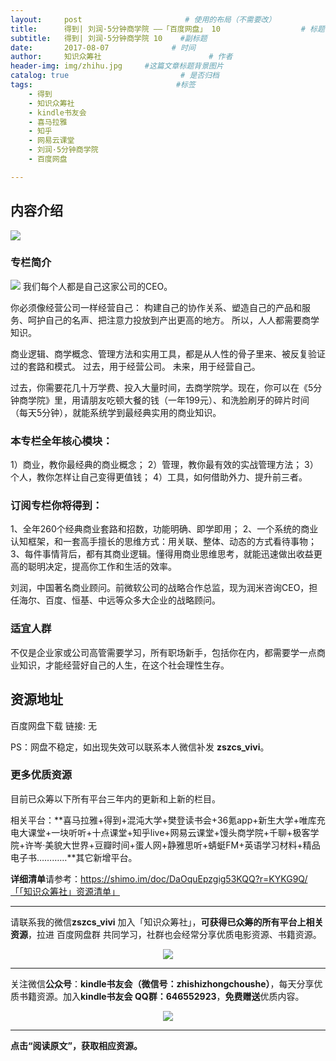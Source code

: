 ```yaml
---
layout:     post                       # 使用的布局（不需要改）
title:      得到| 刘润·5分钟商学院 ——「百度网盘」 10                  # 标题 
subtitle:   得到| 刘润·5分钟商学院 10    #副标题
date:       2017-08-07              # 时间
author:     知识众筹社                        # 作者
header-img: img/zhihu.jpg     #这篇文章标题背景图片
catalog: true                         # 是否归档
tags:                                #标签
    - 得到
    - 知识众筹社
    - kindle书友会
    - 喜马拉雅
    - 知乎
    - 网易云课堂
    - 刘润·5分钟商学院
    - 百度网盘

---
```


## 内容介绍

![](https://ww3.sinaimg.cn/large/006tKfTcgy1fixbsvotc9j31180tqwhz.jpg)

### 专栏简介
![](https://ww1.sinaimg.cn/large/006tKfTcgy1fixk75eyqej30u032h7cw.jpg)
我们每个人都是自己这家公司的CEO。

你必须像经营公司一样经营自己：
构建自己的协作关系、塑造自己的产品和服务、呵护自己的名声、把注意力投放到产出更高的地方。
所以，人人都需要商学知识。

商业逻辑、商学概念、管理方法和实用工具，都是从人性的骨子里来、被反复验证过的套路和模式。
过去，用于经营公司。
未来，用于经营自己。

过去，你需要花几十万学费、投入大量时间，去商学院学。现在，你可以在《5分钟商学院》里，用请朋友吃顿大餐的钱（一年199元）、和洗脸刷牙的碎片时间（每天5分钟），就能系统学到最经典实用的商业知识。

### 本专栏全年核心模块：
1）商业，教你最经典的商业概念；
2）管理，教你最有效的实战管理方法；
3）个人，教你怎样让自己变得更值钱；
4）工具，如何借助外力、提升前三者。

### 订阅专栏你将得到：
1、全年260个经典商业套路和招数，功能明确、即学即用；
2、一个系统的商业认知框架，和一套高手擅长的思维方式：用关联、整体、动态的方式看待事物；
3、每件事情背后，都有其商业逻辑。懂得用商业思维思考，就能迅速做出收益更高的聪明决定，提高你工作和生活的效率。

刘润，中国著名商业顾问。前微软公司的战略合作总监，现为润米咨询CEO，担任海尔、百度、恒基、中远等众多大企业的战略顾问。

### 适宜人群
不仅是企业家或公司高管需要学习，所有职场新手，包括你在内，都需要学一点商业知识，才能经营好自己的人生，在这个社会理性生存。


## 资源地址

百度网盘下载 链接:  无

PS：网盘不稳定，如出现失效可以联系本人微信补发 **zszcs_vivi**。

### 更多优质资源

目前已众筹以下所有平台三年内的更新和上新的栏目。

相关平台：**喜马拉雅+得到+混沌大学+樊登读书会+36氪app+新生大学+唯库充电大课堂+一块听听+十点课堂+知乎live+网易云课堂+馒头商学院+千聊+极客学院+许岑·美貌大世界+豆瓣时间+蛋人网+静雅思听+蜻蜓FM+英语学习材料+精品电子书…………**其它新增平台。

**详细清单**请参考：https://shimo.im/doc/DaOquEpzgig53KQQ?r=KYKG9Q/「「知识众筹社」资源清单」

-------

请联系我的微信**zszcs_vivi** 加入「知识众筹社」，**可获得已众筹的所有平台上相关资源**，拉进 百度网盘群 共同学习，社群也会经常分享优质电影资源、书籍资源。

<center>
    <p><img src="https://ww2.sinaimg.cn/large/006tKfTcgy1fix91fasqoj3076076q31.jpg" align="center"></p>
</center>


-------

关注微信**公众号**：**kindle书友会（微信号：zhishizhongchoushe）**，每天分享优质书籍资源。加入**kindle书友会 QQ群：646552923**，**免费赠送**优质内容。

<center>
    <p><img src="https://ww1.sinaimg.cn/large/006tKfTcgy1fix8tn1wqaj3076076dfx.jpg"></p>
</center>


-------

**点击“阅读原文”，获取相应资源。**


